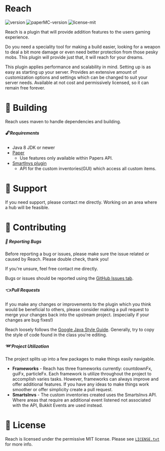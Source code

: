 # Reach
![version](https://img.shields.io/badge/Version-v2.0.2-brightgreen)
![paperMC-version](https://img.shields.io/badge/PaperMC-V1.16.2-blue)
![license-mit](https://img.shields.io/badge/License-MIT-purple)

Reach is a plugin that will provide addition features to the users gaming experience.

Do you need a speciality tool for making a build easier, looking for a weapon to deal a
bit more damage or even need better protection from those pesky mobs. This plugin will
provide just that, it will reach for your dreams.

This plugin applies performance and scalability in mind. Setting up is as easy as starting
up your server. Provides an extensive amount of customization options and settings which can
be changed to suit your server needs. Available at not cost and permissively licensed, so it
can remain free forever.

# :hammer: Building
Reach uses maven to handle dependencies and building.

##### :unlock: Requirements
* Java 8 JDK or newer
* [Paper](https://papermc.io/downloads)
  * Use features only available within Papers API.
* [SmartInvs plugin](https://www.spigotmc.org/resources/smartinvs-advanced-inventory-api.42835/)
  * API for the custom inventories(GUI) which access all custom items.

# :speech_balloon: Support
If you need support, please contact me directly. Working on an area where a hub will be feasible.

# :pencil: Contributing
##### :bug: Reporting Bugs 
Before reporting a bug or issues, please make sure the issue related or caused by Reach. Please 
double check, thank you!

If you're unsure, feel free contact me directly.

Bugs or issues should be reported using the [GitHub Issues tab](https://github.com/ProjectEzenity/Reach/issues).

##### :point_left: Pull Requests
If you make any changes or improvements to the plugin which you think would be beneficial to others,
please consider making a pull request to merge your changes back into the upstream project. (especially
if your changes are bug fixes!)

Reach loosely follows the [Google Java Style Guide](https://google.github.io/styleguide/javaguide.html).
Generally, try to copy the style of code found in the class you're editing.

##### :loop: Project Utilization
The project splits up into a few packages to make things easily navigable. 
* **Frameworks** - Reach has three frameworks currently: countdownFx, guiFx, particleFx. Each framework is
utilize throughout the project to accomplish varies tasks. However, frameworks can always improve and
offer additional features. If you have any ideas to make things work smoother or offer simplicity create
a pull request.
* **SmartsInvs** - The custom inventories created uses the SmartsInvs API. Where areas that require an
additional event listened not associated with the API, Bukkit Events are used instead.

# :scroll: License
Reach is licensed under the permissive MIT license. Please see [`LICENSE.txt`](https://github.com/ProjectEzenity/Reach/blob/master/LICENSE.txt) for more info.
